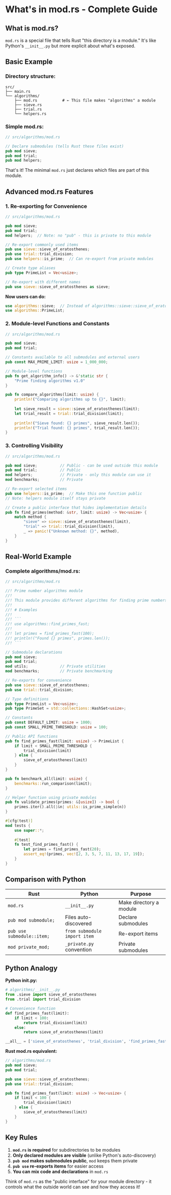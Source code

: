 # What's in mod.rs - Complete Guide

## What is mod.rs?

`mod.rs` is a special file that tells Rust "this directory is a module." It's like Python's `__init__.py` but more explicit about what's exposed.

## Basic Example

### Directory structure:
```
src/
├── main.rs
└── algorithms/
    ├── mod.rs           # ← This file makes "algorithms" a module
    ├── sieve.rs
    ├── trial.rs
    └── helpers.rs
```

### Simple mod.rs:
```rust
// src/algorithms/mod.rs

// Declare submodules (tells Rust these files exist)
pub mod sieve;
pub mod trial;
pub mod helpers;
```

That's it! The minimal `mod.rs` just declares which files are part of this module.

## Advanced mod.rs Features

### 1. Re-exporting for Convenience
```rust
// src/algorithms/mod.rs

pub mod sieve;
pub mod trial;
mod helpers;  // Note: no "pub" - this is private to this module

// Re-export commonly used items
pub use sieve::sieve_of_eratosthenes;
pub use trial::trial_division;
pub use helpers::is_prime;  // Can re-export from private modules

// Create type aliases
pub type PrimeList = Vec<usize>;

// Re-export with different names
pub use sieve::sieve_of_eratosthenes as sieve;
```

**Now users can do:**
```rust
use algorithms::sieve;  // Instead of algorithms::sieve::sieve_of_eratosthenes
use algorithms::PrimeList;
```

### 2. Module-level Functions and Constants
```rust
// src/algorithms/mod.rs

pub mod sieve;
pub mod trial;

// Constants available to all submodules and external users
pub const MAX_PRIME_LIMIT: usize = 1_000_000;

// Module-level functions
pub fn get_algorithm_info() -> &'static str {
    "Prime finding algorithms v1.0"
}

pub fn compare_algorithms(limit: usize) {
    println!("Comparing algorithms up to {}", limit);
    
    let sieve_result = sieve::sieve_of_eratosthenes(limit);
    let trial_result = trial::trial_division(limit);
    
    println!("Sieve found: {} primes", sieve_result.len());
    println!("Trial found: {} primes", trial_result.len());
}
```

### 3. Controlling Visibility
```rust
// src/algorithms/mod.rs

pub mod sieve;          // Public - can be used outside this module
pub mod trial;          // Public
mod helpers;            // Private - only this module can use it
mod benchmarks;         // Private

// Re-export selected items
pub use helpers::is_prime;  // Make this one function public
// Note: helpers module itself stays private

// Create a public interface that hides implementation details
pub fn find_primes(method: &str, limit: usize) -> Vec<usize> {
    match method {
        "sieve" => sieve::sieve_of_eratosthenes(limit),
        "trial" => trial::trial_division(limit),
        _ => panic!("Unknown method: {}", method),
    }
}
```

## Real-World Example

### Complete algorithms/mod.rs:
```rust
// src/algorithms/mod.rs

//! Prime number algorithms module
//! 
//! This module provides different algorithms for finding prime numbers.
//! 
//! # Examples
//! 
//! ```
//! use algorithms::find_primes_fast;
//! 
//! let primes = find_primes_fast(100);
//! println!("Found {} primes", primes.len());
//! ```

// Submodule declarations
pub mod sieve;
pub mod trial;
mod utils;              // Private utilities
mod benchmarks;         // Private benchmarking

// Re-exports for convenience
pub use sieve::sieve_of_eratosthenes;
pub use trial::trial_division;

// Type definitions
pub type PrimeList = Vec<usize>;
pub type PrimeSet = std::collections::HashSet<usize>;

// Constants
pub const DEFAULT_LIMIT: usize = 1000;
pub const SMALL_PRIME_THRESHOLD: usize = 100;

// Public API functions
pub fn find_primes_fast(limit: usize) -> PrimeList {
    if limit < SMALL_PRIME_THRESHOLD {
        trial_division(limit)
    } else {
        sieve_of_eratosthenes(limit)
    }
}

pub fn benchmark_all(limit: usize) {
    benchmarks::run_comparison(limit);
}

// Helper function using private modules
pub fn validate_primes(primes: &[usize]) -> bool {
    primes.iter().all(|&n| utils::is_prime_simple(n))
}

#[cfg(test)]
mod tests {
    use super::*;
    
    #[test]
    fn test_find_primes_fast() {
        let primes = find_primes_fast(20);
        assert_eq!(primes, vec![2, 3, 5, 7, 11, 13, 17, 19]);
    }
}
```

## Comparison with Python

| Rust | Python | Purpose |
|------|--------|---------|
| `mod.rs` | `__init__.py` | Make directory a module |
| `pub mod submodule;` | Files auto-discovered | Declare submodules |
| `pub use submodule::item;` | `from submodule import item` | Re-export items |
| `mod private_mod;` | `_private.py` convention | Private submodules |

## Python Analogy

**Python __init__.py:**
```python
# algorithms/__init__.py
from .sieve import sieve_of_eratosthenes
from .trial import trial_division

# Convenience function
def find_primes_fast(limit):
    if limit < 100:
        return trial_division(limit)
    else:
        return sieve_of_eratosthenes(limit)

__all__ = ['sieve_of_eratosthenes', 'trial_division', 'find_primes_fast']
```

**Rust mod.rs equivalent:**
```rust
// algorithms/mod.rs
pub mod sieve;
pub mod trial;

pub use sieve::sieve_of_eratosthenes;
pub use trial::trial_division;

pub fn find_primes_fast(limit: usize) -> Vec<usize> {
    if limit < 100 {
        trial_division(limit)
    } else {
        sieve_of_eratosthenes(limit)
    }
}
```

## Key Rules

1. **`mod.rs` is required** for subdirectories to be modules
2. **Only declared modules are visible** (unlike Python's auto-discovery)
3. **`pub mod` makes submodules public**, `mod` keeps them private
4. **`pub use` re-exports items** for easier access
5. **You can mix code and declarations** in `mod.rs`

Think of `mod.rs` as the "public interface" for your module directory - it controls what the outside world can see and how they access it!

